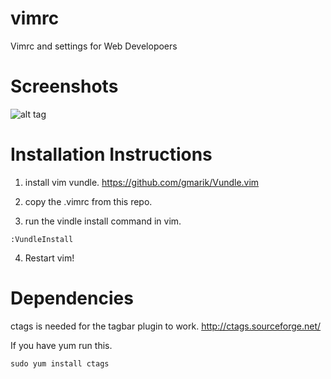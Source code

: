 vimrc
=====

Vimrc and settings for Web Developoers


Screenshots
===========

![alt tag](https://raw.githubusercontent.com/arithran/php-ide-vim/master/screenshots/Screenshot1.png)


Installation Instructions
=========================
1) install vim vundle.
https://github.com/gmarik/Vundle.vim

2) copy the .vimrc from this repo.

3) run the vindle install command in vim.
```
:VundleInstall
```

4) Restart vim!

Dependencies
============
ctags is needed for the tagbar plugin to work.
http://ctags.sourceforge.net/

If you have yum run this.
```
sudo yum install ctags
```
